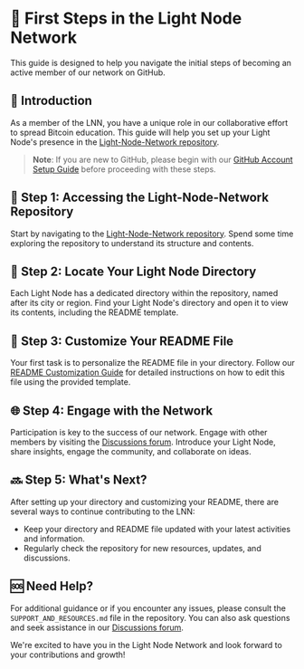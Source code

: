 # 🚀 First Steps in the Light Node Network

This guide is designed to help you navigate the initial steps of becoming an active member of our network on GitHub.

## 📌 Introduction

As a member of the LNN, you have a unique role in our collaborative effort to spread Bitcoin education. This guide will help you set up your Light Node's presence in the [Light-Node-Network repository](https://github.com/MyFirstBitcoin/Light-Node-Network).

> **Note**: If you are new to GitHub, please begin with our [GitHub Account Setup Guide](https://github.com/MyFirstBitcoin/Light-Node-Network/blob/main/GITHUB_ACCOUNT_SETUP.md) before proceeding with these steps.

## 🔗 Step 1: Accessing the Light-Node-Network Repository

Start by navigating to the [Light-Node-Network repository](https://github.com/MyFirstBitcoin/Light-Node-Network). Spend some time exploring the repository to understand its structure and contents.

## 📂 Step 2: Locate Your Light Node Directory

Each Light Node has a dedicated directory within the repository, named after its city or region. Find your Light Node's directory and open it to view its contents, including the README template.

## 📝 Step 3: Customize Your README File

Your first task is to personalize the README file in your directory. Follow our [README Customization Guide](https://github.com/MyFirstBitcoin/Light-Node-Network/blob/main/README_CUSTOMIZATION_GUIDE.md) for detailed instructions on how to edit this file using the provided template.

## 🌐 Step 4: Engage with the Network

Participation is key to the success of our network. Engage with other members by visiting the [Discussions forum](https://github.com/orgs/MyFirstBitcoin/discussions). Introduce your Light Node, share insights, engage the community, and collaborate on ideas.

## 🔜 Step 5: What's Next?

After setting up your directory and customizing your README, there are several ways to continue contributing to the LNN:
- Keep your directory and README file updated with your latest activities and information.
- Regularly check the repository for new resources, updates, and discussions.

## 🆘 Need Help?

For additional guidance or if you encounter any issues, please consult the `SUPPORT_AND_RESOURCES.md` file in the repository. You can also ask questions and seek assistance in our [Discussions forum](https://github.com/orgs/MyFirstBitcoin/discussions).

We're excited to have you in the Light Node Network and look forward to your contributions and growth!
